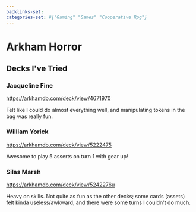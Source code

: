 ```yaml
---
backlinks-set: 
categories-set: #{"Gaming" "Games" "Cooperative Rpg"}
---
```

# Arkham Horror

## Decks I've Tried

### Jacqueline Fine

https://arkhamdb.com/deck/view/4671970

Felt like I could do almost everything well, and manipulating tokens in the bag was really fun. 

### William Yorick

https://arkhamdb.com/deck/view/5222475

Awesome to play 5 asserts on turn 1 with gear up!

### Silas Marsh

https://arkhamdb.com/deck/view/5242276u

Heavy on skills.
Not quite as fun as the other decks; some cards (assets) felt kinda
useless/awkward, and there were some turns I couldn't do much.